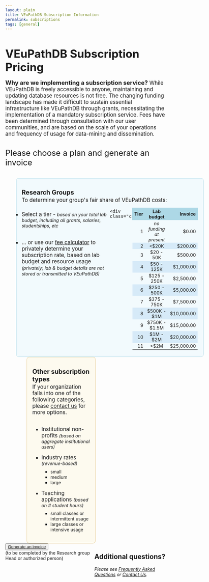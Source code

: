 ```yaml
---
layout: plain
title: VEuPathDB Subscription Information
permalink: subscriptions
tags: [general]
---
```

<style>
  h1 {
    font-size: 2.5em;
    margin-bottom:0;
    padding-bottom:0;
    padding-top:0;
  }

  div.static-content {
    font-size:120%;
 
    h2 {
      font-size: 1.5em;
      font-weight:400;
      padding-bottom:0.5em;
    }
    h3 {
      margin-bottom:0.1em;
      padding-top:0.25em;
    }

    ul {
      list-style-type: square;
    }
 
    div.column1 {
      flex: 0 0 50%; 
      border-radius: .5em;
      border: 1px solid lightblue;
      background: #e6f7fd78;
      padding: 0 1em 0.5em;
      margin-left: 2em;
      min-width: 33em;
      p {margin:0;}
    }
    div.column2 {
      position:relative;
      flex: 0 0 auto;
      width: 36%;
      border-radius: .5em;
      border: 1px solid #dbb667a6;
      background: #fdf9e696;
      padding: 0 1em 0;
      margin-left: 4em;
      p {margin:0;}
      li li {
        font-size: smaller;
        padding: 0;
      }
      li ul {
        padding-top: 0.5em;
        padding-bottom: 0.5em;
      }
    }
   
    div.column11 {
      flex: 0 0 50%;
    }
    div.column12 {
      flex: 0 0 auto;
      margin-left: 1em;
    }

    .column11 ul {
      padding-left: 0;
      margin-top: 0;
    }
 
    .column11 li {
      padding-top: 1.5em;
      padding-bottom: 0.5em;
    }
    .column2 > ul > li {
      padding-top: 0.4em;
      padding-bottom: 0.5em;
    }

    table {
      font-size: 85%;
    }
    td {
      text-align: right;
      padding: 0.10em 0.4em;
    }
    thead td {
      font-weight: bold;
      border: 1px solid lightblue;
      background: lightblue;
    }
    tbody tr.alt td {
      background: #d6eaf8;
    }
    td.center {
      text-align: center;
    }

    div.column3 {
      flex: 0 0 50%;
      border-radius: .5em;
      border: 1px solid lightblue;
      background: lightblue;
      padding: 0 1em 0.8em;
      margin-left: 2em;
      margin-top: 1em;
      div {
        display: flex;
        justify-content: center;
        align-items: center;
      }
     min-width: 33em;
    }
    div.column4 {
      position:relative;
      flex: 0 0 auto;
      width: 36%;
      border-radius: .5em;
      border: 1px solid #dbb667a6;
      background: wheat;
      padding: 0 1em 0;
      margin-left: 4em;
      margin-top: 1em;
      p {
        margin: 0.5em 0 0.5em;;
      }
    }

    .button-3 {
      font-size: 130%;
      background-color: green;
      border: 0.15em solid green;
      border-radius: 8px;
      box-shadow: rgba(27, 31, 35, 0.04) 0 1px 0, rgba(255, 255, 255, 0.25) 0 1px 0 inset;
      box-sizing: border-box;
      color: white;
      cursor: pointer;
      font-weight: 400;
      margin-top: 0.6em;
      padding: 0.4em 0.7em;
      transition: background-color 0.2s cubic-bezier(0.3, 0, 0.5, 1);
      touch-action: manipulation;
      vertical-align: middle;
    }
    .button-3:focus:not(:focus-visible):not(.focus-visible) {
      box-shadow: none;
      outline: none;
    }
    .button-3:hover {
      background-color: #2c974b;
    }
    .button-3:focus {
      box-shadow: rgba(46, 164, 79, .4) 0 0 0 3px;
      outline: none;
    }
    .button-3:active {
      background-color: #298e46;
      box-shadow: rgba(20, 70, 32, .2) 0 1px 0 inset;
    }
    .button-3 a {
      text-decoration: none;
      color: white;
    }
    .small {
      font-size:85%;
      font-style:italic;
    }
    div.small {
      text-align: center;
      padding-top: 0.5em;
    }
  }
</style>

<h1>VEuPathDB Subscription Pricing</h1>

<div class="static-content">

  <div class="top">
    <p><b style="font-size:110%">Why are we implementing a subscription service?</b> While VEuPathDB is freely accessible to anyone, maintaining and updating database resources is not free. The changing funding landscape has made it difficult to sustain essential infrastructure like VEuPathDB through grants, necessitating the implementation of a mandatory subscription service. Fees have been determined through consultation with our user communities, and are based on the scale of your operations and frequency of usage for data-mining and dissemination.</p>
  </div>

  <h2>Please choose a plan and generate an invoice</h2>

  <div style="display:flex">
  <div class="column1">
    <h3>Research Groups</h3>
    <p>To determine your group's fair share of VEuPathDB costs:</p>
    <div style="display:flex">
    <div class="column11">
    <ul>
      <li>Select a tier - <span class="small">based on your total lab budget, including all grants, salaries, studentships, etc</span> </li>
      <li>... or use our <a href="https://docs.google.com/spreadsheets/d/1nvfeTIqPszfKyElrfAiW1KnB9bL5BSqmVeux_7u9XEo/copy?gid=790763898#gid=790763898" target="_blank" rel="noopener noreferrer">fee calculator</a> to privately determine your subscription rate, based on lab budget and resource usage
        <span class="small">(privately; lab & budget details are not stored or transmitted to VEuPathDB)</span></li>
    </ul>
    </div>

    <div class="column12">
  <table>
  <thead><tr>
    <td>Tier</td>
    <td class="center">Lab budget</td>
    <td>Invoice</td>
  </tr></thead>
  <tbody><tr>
    <td>1</td>
    <td class="center"><i>no funding at present</i></td>
    <td>$0.00</td>
  </tr>
  <tr class="alt">
    <td>2</td>
    <td class="center">&lt;$20K</td>
    <td>$200.00</td>
  </tr>
  <tr>
    <td>3</td>
    <td class="center">$20 - 50K</td>
    <td>$500.00</td>
  </tr>
  <tr class="alt">
    <td>4</td>
    <td class="center">$50 - 125K</td>
    <td>$1,000.00</td>
  </tr>
  <tr>
    <td>5</td>
    <td class="center">$125 - 250K</td>
    <td>$2,500.00</td>
  </tr>
  <tr class="alt">
    <td>6</td>
    <td class="center">$250 - 500K</td>
    <td>$5,000.00</td>
  </tr>
  <tr>
    <td>7</td>
    <td class="center">$375 - 750K</td>
    <td>$7,500.00</td>
  </tr>
  <tr class="alt">
    <td>8</td>
    <td class="center">$500K - $1M</td>
    <td>$10,000.00</td>
  </tr>
  <tr>
    <td>9</td>
    <td class="center">$750K - $1.5M</td>
    <td>$15,000.00</td>
  </tr>
  <tr class="alt">
    <td>10</td>
    <td class="center">$1M - $2M</td>
    <td>$20,000.00</td>
  </tr>
  <tr>
    <td>11</td>
    <td class="center">&gt;$2M</td>
    <td>$25,000.00</td>
  </tr></tbody>
  </table>
    </div>
    </div>
  </div>  <!-- end of column1 -->

  <div class="column2">     
    <h3>Other subscription types</h3>
    <p>If your organization falls into one of the following categories, please
      <a href="mailto:subscriptions@veupathdb.org">contact us</a> for more options.</p>
    <ul>
        <li style="padding-top:1em">Institutional non-profits <span class="small">(based on aggregate institutional users)</span></li>
        <li style="padding-bottom:0">Industry rates <span class="small">(revenue-based)</span>
          <ul>
            <li>small</li>
            <li>medium</li>
            <li>large</li>
          </ul>
        </li>
        <li>Teaching applications <span class="small">(based on # student hours)</span> 
          <ul>
            <li>small classes or intermittent usage</li>
            <li>large classes or intensive usage</li>
          </ul>
        </li>
    </ul>
  </div>  <!-- end of column2 -->
  </div>

  <div style="display:flex">
  <div class="column3">
      <div><button class="button-3"><a href="https://upenn.co1.qualtrics.com/jfe/form/SV_eKVRjzgyS05uwNU" target="_blank" rel="noopener noreferrer">
        Generate an invoice</a></button></div>
      <div class="small">(to be completed by the Research group Head or authorized person)</div>
  </div>
  <div class="column4">
    <h2>Additional questions?</h2>
    <p><i>Please see <a href="/a/app/static-content/faq.html">Frequently Asked Questions</a> or <a href="/a/app/contact-us">Contact Us</a>.
      </i></p>
  </div>
  </div>

<br>

</div>

